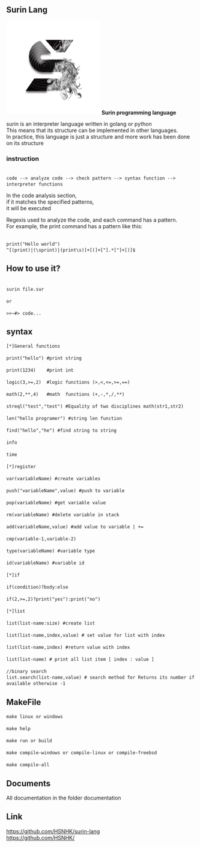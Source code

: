 ## Surin Lang

<img src="https://github.com/HSNHK/surin-lang/blob/master/resources/logo.png" width="250" >
<b>Surin programming language</b>

surin is an interpreter language written in golang or python
<br>
This means that its structure can be implemented in other languages.<br>
In practice, this language is just a structure and more work has been done on its structure
### instruction
```

code --> analyze code --> check pattern --> syntax function --> interpreter functions

```
In the code analysis section,<br>
if it matches the specified patterns,<br>
it will be executed<br>

Regexis used to analyze the code,
and each command has a pattern.<br>
For example, the print command has a pattern like this:
```

print("Hello world")
^[(print)|(\sprint)|(print\s)]+[(]+["].*["]+[)]$

```
## How to use it?

```

surin file.sur

or 

>>~#> code...

```
## syntax

```
[*]General functions

print("hello") #print string

print(1234)    #print int

logic(3,>=,2)  #logic functions (>,<,<=,>=,==)

math(2,**,4)   #math  functions (+,-,*,/,**)

streql("test","test") #Equality of two disciplines math(str1,str2)

len("hello programer") #string len function

find("hello","he") #find string to string

info 

time

[*]register

var(variableName) #create variables

push("variableName",value) #push to variable

pop(variableName) #get variable value

rm(variableName) #delete variable in stack

add(variableName,value) #add value to variable | +=

cmp(variable-1,variable-2)

type(variableName) #variable type

id(variableName) #variable id

[*]if

if(condition)?body:else

if(2,>=,2)?print("yes"):print("no")

[*]list

list(list-name:size) #create list

list(list-name,index,value) # set value for list with index

list(list-name,index) #return value with index

list(list-name) # print all list item [ index : value ]

//binary search
list.search(list-name,value) # search method for Returns its number if available otherwise -1

``` 
## MakeFile
```
make linux or windows

make help

make run or build

make compile-windows or compile-linux or compile-freebsd

make compile-all
```
## Documents

All documentation in the folder documentation

## Link
https://github.com/HSNHK/surin-lang
<br>
https://github.com/HSNHK/